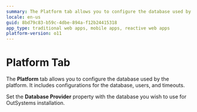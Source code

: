 ```yaml
---
summary: The Platform tab allows you to configure the database used by the platform. It includes configurations for the database, users, and timeouts.
locale: en-us
guid: 8bd79c83-b59c-4dbe-894a-f12b24415318
app_type: traditional web apps, mobile apps, reactive web apps
platform-version: o11
---
```


# Platform Tab

The **Platform** tab allows you to configure the database used by the platform. It includes configurations for the database, users, and timeouts.

Set the **Database Provider** property with the database you wish to use for OutSystems installation.
